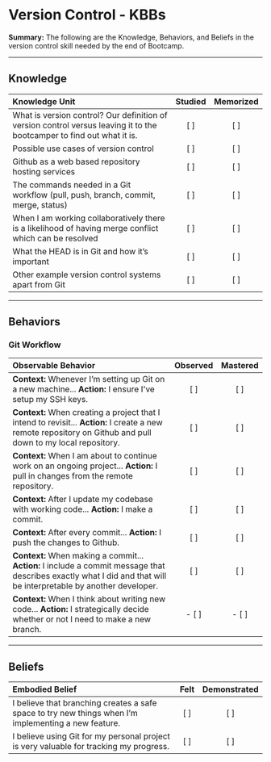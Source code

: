 # Version Control - KBBs
**Summary:** The following are the Knowledge, Behaviors, and Beliefs in the version control skill needed by the end of Bootcamp.

----------
## **Knowledge**


| Knowledge Unit   |      Studied      | Memorized |
|:-------------|:------------------:|:--------:|
| What is version control? Our definition of version control versus leaving it to the bootcamper to find out what it is. | [ ] | [ ]  |
| Possible use cases of version control |   [ ]   |   [ ] |
| Github as a web based repository hosting services | [ ] |    [ ] |
| The commands needed in a Git workflow (pull, push, branch, commit, merge, status) | [ ] |    [ ] |
| When I am working collaboratively there is a likelihood of having merge conflict which can be resolved | [ ] |    [ ] |
| What the HEAD is in Git and how it’s important | [ ] |    [ ] |
| Other example version control systems apart from Git | [ ] |    [ ] |


----------


## **Behaviors**


### Git Workflow
| Observable Behavior   |      Observed      | Mastered |
|:-------------|:------------------:|:--------:|
| **Context:** Whenever I’m setting up Git on a new machine... **Action:** I ensure I've setup my SSH keys. | [ ] | [ ]  |
| **Context:** When creating a project that I intend to revisit... **Action:** I create a new remote repository on Github and pull down to my local repository. |   [ ]   |   [ ] |
| **Context:** When I am about to continue work on an ongoing project... **Action:** I pull in changes from the remote repository. | [ ] |    [ ] |
| **Context:** After I update my codebase with working code... **Action:** I make a commit. | [ ] |    [ ] |
| **Context:** After every commit... **Action:** I push the changes to Github. | [ ] |    [ ] |
| **Context:** When making a commit... **Action:** I include a commit message that describes exactly what I did and that will be interpretable by another developer. | [ ] |    [ ] |
| **Context:** When I think about writing new code... **Action:** I strategically decide whether or not I need to make a new branch. | - [ ] |    - [ ] |


----------


## **Beliefs**


| Embodied Belief   |      Felt      | Demonstrated |
|:-------------|:------------------:|:--------:|
| I believe that branching creates a safe space to try new things when I’m implementing a new feature. | [ ] | [ ]  |
| I believe using Git for my personal project is very valuable for tracking my progress. |   [ ]   |   [ ] |

